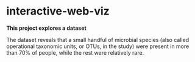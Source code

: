 # interactive-web-viz

<b>This project explores a dataset</b>

The dataset reveals that a small handful of microbial species (also called operational taxonomic units, or OTUs, in the study) were present in more than 70% of people, while the rest were relatively rare.